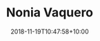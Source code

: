 ---
title: "Nonia Vaquero"
date: 2018-11-19T10:47:58+10:00
draft: false
image: "images/team/nonia_vaquero.jpg"
jobtitle: "PhD student"
linkedinurl:
orcid:
researchid:
address: "DIPC Building 4"
email: "nonia.vaquero[at]dipc.org"
weight: 11
layout: team
promoted: true
---